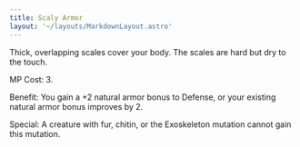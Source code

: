 ```yaml
---
title: Scaly Armor
layout: '~/layouts/MarkdownLayout.astro'
---
```

Thick, overlapping scales cover your body. The scales are hard but dry to the
touch.

MP Cost: 3.

Benefit: You gain a +2 natural armor bonus to Defense, or your existing
natural armor bonus improves by 2.

Special: A creature with fur, chitin, or the Exoskeleton mutation cannot gain
this mutation.

